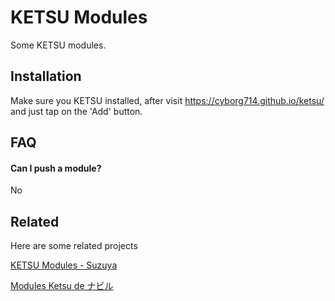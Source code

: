 # KETSU Modules

Some KETSU modules.

## Installation 

Make sure you KETSU installed, after visit https://cyborg714.github.io/ketsu/ and just tap on the 'Add' button.

## FAQ

#### Can I push a module?

No

## Related

Here are some related projects

[KETSU Modules - Suzuya](https://mprotmod.github.io/Modules-KETSU/)

[Modules Ketsu de ナビル](https://bilna95.github.io/main/index)
